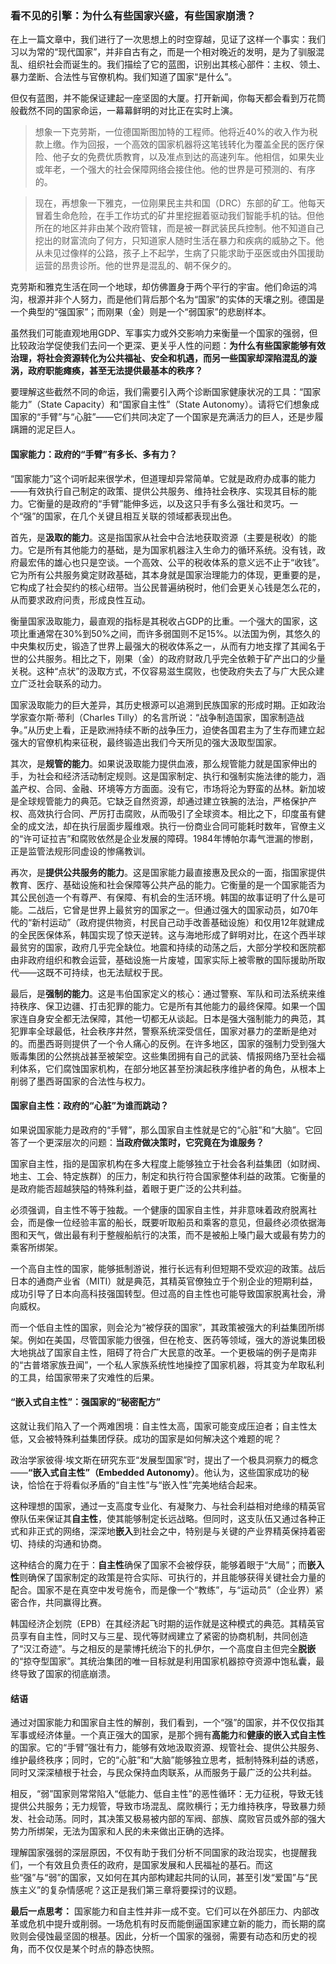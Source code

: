 ### 看不见的引擎：为什么有些国家兴盛，有些国家崩溃？

在上一篇文章中，我们进行了一次思想上的时空穿越，见证了这样一个事实：我们习以为常的“现代国家”，并非自古有之，而是一个相对晚近的发明，是为了驯服混乱、组织社会而诞生的。我们描绘了它的蓝图，识别出其核心部件：主权、领土、暴力垄断、合法性与官僚机构。我们知道了国家“是什么”。

但仅有蓝图，并不能保证建起一座坚固的大厦。打开新闻，你每天都会看到万花筒般截然不同的国家命运，一幕幕鲜明的对比正在实时上演。

> 想象一下克劳斯，一位德国斯图加特的工程师。他将近40%的收入作为税款上缴。作为回报，一个高效的国家机器将这笔钱转化为覆盖全民的医疗保险、他子女的免费优质教育，以及准点到达的高速列车。他相信，如果失业或年老，一个强大的社会保障网络会接住他。他的世界是可预测的、有序的。

> 现在，再想象一下雅克，一位刚果民主共和国（DRC）东部的矿工。他每天冒着生命危险，在手工作坊式的矿井里挖掘着驱动我们智能手机的钴。但他所在的地区并非由某个政府管辖，而是被一群武装民兵控制。他不知道自己挖出的财富流向了何方，只知道家人随时生活在暴力和疾病的威胁之下。他从未见过像样的公路，孩子上不起学，生病了只能求助于巫医或由外国援助运营的昂贵诊所。他的世界是混乱的、朝不保夕的。

克劳斯和雅克生活在同一个地球，却仿佛置身于两个平行的宇宙。他们命运的鸿沟，根源并非个人努力，而是他们背后那个名为“国家”的实体的天壤之别。德国是一个典型的“强国家”；而刚果（金）则是一个“弱国家”的悲剧样本。

虽然我们可能直观地用GDP、军事实力或外交影响力来衡量一个国家的强弱，但比较政治学促使我们去问一个更深、更关乎人性的问题：**为什么有些国家能够有效治理，将社会资源转化为公共福祉、安全和机遇，而另一些国家却深陷混乱的漩涡，政府职能瘫痪，甚至无法提供最基本的秩序？**

要理解这些截然不同的命运，我们需要引入两个诊断国家健康状况的工具：“国家能力”（State Capacity）和“国家自主性”（State Autonomy）。请将它们想象成国家的“手臂”与“心脏”——它们共同决定了一个国家是充满活力的巨人，还是步履蹒跚的泥足巨人。


#### **国家能力：政府的“手臂”有多长、多有力？**

“国家能力”这个词听起来很学术，但道理却异常简单。它就是政府办成事的能力——有效执行自己制定的政策、提供公共服务、维持社会秩序、实现其目标的能力。它衡量的是政府的“手臂”能伸多远，以及这只手有多么强壮和灵巧。一个“强”的国家，在几个关键且相互关联的领域都表现出色。

首先，是**汲取的能力**。这是指国家从社会中合法地获取资源（主要是税收）的能力。它是所有其他能力的基础，是为国家机器注入生命力的循环系统。没有钱，政府最宏伟的雄心也只是空谈。一个高效、公平的税收体系的意义远不止于“收钱”。它为所有公共服务奠定财政基础，其本身就是国家治理能力的体现，更重要的是，它构成了社会契约的核心纽带。当公民普遍纳税时，他们会更关心钱是怎么花的，从而要求政府问责，形成良性互动。

衡量国家汲取能力，最直观的指标是其税收占GDP的比重。一个强大的国家，这项比重通常在30%到50%之间，而许多弱国则不足15%。以法国为例，其悠久的中央集权历史，锻造了世界上最强大的税收体系之一，从而有力地支撑了其闻名于世的公共服务。相比之下，刚果（金）的政府财政几乎完全依赖于矿产出口的少量关税。这种“点状”的汲取方式，不仅容易滋生腐败，也使政府失去了与广大民众建立广泛社会联系的动力。

国家汲取能力的巨大差异，其历史根源可以追溯到民族国家的形成时期。正如政治学家查尔斯·蒂利（Charles Tilly）的名言所说：“战争制造国家，国家制造战争。”从历史上看，正是欧洲持续不断的战争压力，迫使各国君主为了生存而建立起强大的官僚机构来征税，最终锻造出我们今天所见的强大汲取型国家。

其次，是**规管的能力**。如果说汲取能力提供血液，那么规管能力就是国家伸出的手，为社会和经济活动制定规则。这是国家制定、执行和强制实施法律的能力，涵盖产权、合同、金融、环境等方方面面。没有它，市场将沦为野蛮的丛林。新加坡是全球规管能力的典范。它缺乏自然资源，却通过建立铁腕的法治，严格保护产权、高效执行合同、严厉打击腐败，从而吸引了全球资本。相比之下，印度虽有健全的成文法，却在执行层面步履维艰。执行一份商业合同可能耗时数年，官僚主义的“许可证拉吉”和腐败依然是企业发展的障碍。1984年博帕尔毒气泄漏的惨剧，正是监管法规形同虚设的惨痛教训。

再次，是**提供公共服务的能力**。这是国家能力最直接惠及民众的一面，指国家提供教育、医疗、基础设施和社会保障等公共产品的能力。它衡量的是一个国家能否为其公民创造一个有尊严、有保障、有机会的生活环境。韩国的故事证明了什么是可能。二战后，它曾是世界上最贫穷的国家之一。但通过强大的国家动员，如70年代的“新村运动”（政府提供物资，村民自己动手改善基础设施）和仅用12年就建成的全民医保体系，韩国实现了惊天逆转。这与海地形成了鲜明对比，在这个西半球最贫穷的国家，政府几乎完全缺位。地震和持续的动荡之后，大部分学校和医院都由非政府组织和教会运营，基础设施一片废墟，国家实际上被零散的国际援助所取代——这既不可持续，也无法赋权于民。

最后，是**强制的能力**。这是韦伯国家定义的核心：通过警察、军队和司法系统来维持秩序、保卫边疆、打击犯罪的能力。它是所有其他能力的最终保障。如果一个国家连自身安全都无法保障，其他一切都无从谈起。日本是强大强制能力的典范，其犯罪率全球最低，社会秩序井然，警察系统深受信任，国家对暴力的垄断是绝对的。而墨西哥则提供了一个令人痛心的反例。在许多地区，国家的强制力受到强大贩毒集团的公然挑战甚至被架空。这些集团拥有自己的武装、情报网络乃至社会福利体系，它们腐蚀国家机构，在部分地区甚至扮演起秩序维护者的角色，从根本上削弱了墨西哥国家的合法性与权力。


#### **国家自主性：政府的“心脏”为谁而跳动？**

如果说国家能力是政府的“手臂”，那么国家自主性就是它的“心脏”和“大脑”。它回答了一个更深层次的问题：**当政府做决策时，它究竟在为谁服务？**

国家自主性，指的是国家机构在多大程度上能够独立于社会各利益集团（如财阀、地主、工会、特定族群）的压力，制定和执行符合国家整体利益的政策。它衡量的是政府能否超越狭隘的特殊利益，着眼于更广泛的公共利益。

必须强调，自主性不等于独裁。一个健康的国家自主性，并非意味着政府脱离社会，而是像一位经验丰富的船长，既要听取船员和乘客的意见，但最终必须依据海图和天气，做出最有利于整艘船航行的决策，而不是被船上嗓门最大或最有势力的乘客所绑架。

一个高自主性的国家，能够抵制游说，推行长远有利但短期不受欢迎的政策。战后日本的通商产业省（MITI）就是典范，其精英官僚独立于个别企业的短期利益，成功引导了日本向高科技强国转型。但过高的自主性也可能导致国家脱离社会，滑向威权。

而一个低自主性的国家，则会沦为“被俘获的国家”，其政策被强大的利益集团所绑架。例如在美国，尽管国家能力很强，但在枪支、医药等领域，强大的游说集团极大地挑战了国家自主性，阻碍了符合广大民意的改革。一个更极端的例子是南非的“古普塔家族丑闻”，一个私人家族系统性地操控了国家机器，将其变为牟取私利的工具，给国家带来了灾难性的后果。


#### **“嵌入式自主性”：强国家的“秘密配方”**

这就让我们陷入了一个两难困境：自主性太高，国家可能变成压迫者；自主性太低，又会被特殊利益集团俘获。成功的国家是如何解决这个难题的呢？

政治学家彼得·埃文斯在研究东亚“发展型国家”时，提出了一个极具洞察力的概念——**“嵌入式自主性”（Embedded Autonomy）**。他认为，这些国家成功的秘诀，恰恰在于将看似矛盾的“自主性”与“嵌入性”完美地结合起来。

这种理想的国家，通过一支高度专业化、有凝聚力、与社会利益相对绝缘的精英官僚队伍来保证其**自主性**，使其能够制定长远战略。但同时，这支队伍又通过各种正式和非正式的网络，深深地**嵌入**到社会之中，特别是与关键的产业界精英保持着密切、持续的沟通和协商。

这种结合的魔力在于：**自主性**确保了国家不会被俘获，能够着眼于“大局”；而**嵌入性**则确保了国家制定的政策是符合实际、可执行的，并且能够获得关键社会力量的配合。国家不是在真空中发号施令，而是像一个“教练”，与“运动员”（企业界）紧密合作，共同赢得比赛。

韩国经济企划院（EPB）在其经济起飞时期的运作就是这种模式的典范。其精英官员享有自主性，同时又与三星、现代等财阀建立了紧密的协商机制，共同创造了“汉江奇迹”。与之相反的是蒙博托统治下的扎伊尔，一个高度自主但完全**脱嵌**的“掠夺型国家”。其统治集团的唯一目标就是利用国家机器掠夺资源中饱私囊，最终导致了国家的彻底崩溃。


#### **结语**

通过对国家能力和国家自主性的解剖，我们看到，一个“强”的国家，并不仅仅指其军事或经济体量。一个真正强大的国家，是那个拥有**高能力**和**健康的嵌入式自主性**的国家。它的“手臂”强壮有力，能够有效地汲取资源、规管社会、提供公共服务、维护最终秩序；同时，它的“心脏”和“大脑”能够独立思考，抵制特殊利益的诱惑，同时又深深植根于社会，与民众保持血肉联系，从而服务于最广泛的公共利益。

相反，“弱”国家则常常陷入“低能力、低自主性”的恶性循环：无力征税，导致无钱提供公共服务；无力规管，导致市场混乱、腐败横行；无力维持秩序，导致暴力频发、社会动荡。同时，其决策又极易被内部的军阀、部族、腐败官员或外部的强大势力所绑架，无法为国家和人民的未来做出正确的选择。

理解国家强弱的深层原因，不仅有助于我们分析不同国家的政治现实，也提醒我们，一个有效且负责任的政府，是国家发展和人民福祉的基石。而这些“强”与“弱”的国家，又如何在其内部构建起共同的认同，甚至引发“爱国”与“民族主义”的复杂情感呢？这正是我们第三章将要探讨的议题。

**最后一点思考：** 国家能力和自主性并非一成不变。它们可以在外部压力、内部改革或危机中提升或削弱。一场危机有时反而能倒逼国家建立新的能力，而长期的腐败则会侵蚀最坚固的根基。因此，分析一个国家的强弱，需要有动态和历史的视角，而不仅仅是某个时点的静态快照。
